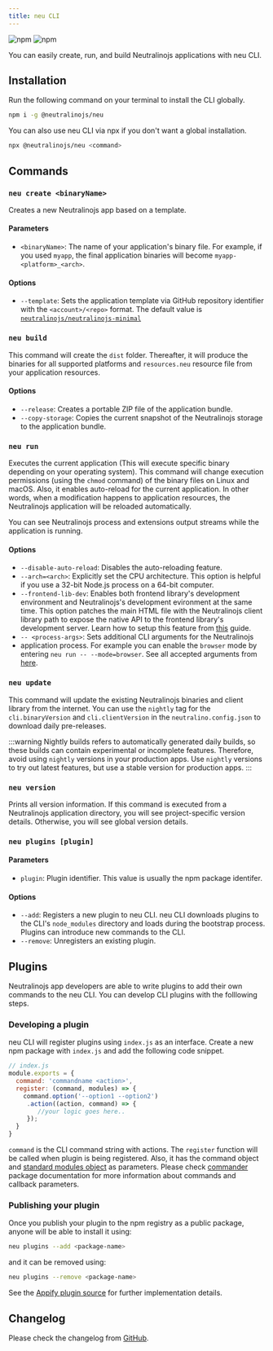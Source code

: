 ```yaml
---
title: neu CLI
---
```


![npm](https://img.shields.io/npm/v/@neutralinojs/neu)
![npm](https://img.shields.io/npm/dt/@neutralinojs/neu)

You can easily create, run, and build Neutralinojs applications with neu CLI.

## Installation

Run the following command on your terminal to install the CLI globally.

```bash
npm i -g @neutralinojs/neu
```

You can also use neu CLI via npx if you don't want a global installation.

```bash
npx @neutralinojs/neu <command>
```

## Commands

### `neu create <binaryName>`

Creates a new Neutralinojs app based on a template.

#### Parameters

- `<binaryName>`: The name of your application's binary file. For example, if you used `myapp`,
the final application binaries will become `myapp-<platform>_<arch>`.

#### Options
- `--template`: Sets the application template via GitHub repository identifier with the `<account>/<repo>` format.
The default value is [`neutralinojs/neutralinojs-minimal`](https://github.com/neutralinojs/neutralinojs-minimal)

### `neu build`
This command will create the `dist` folder. Thereafter, it will produce the binaries for all supported
platforms and `resources.neu` resource file from your application resources.

#### Options
- `--release`: Creates a portable ZIP file of the application bundle.
- `--copy-storage`: Copies the current snapshot of the Neutralinojs storage to the application bundle.

### `neu run`
Executes the current application (This will execute specific binary depending on your operating system).
This command will change execution permissions (using the `chmod` command) of the binary files on Linux and macOS.
Also, it enables auto-reload for the current application.
In other words, when a modification happens to application resources,
the Neutralinojs application will be reloaded automatically.

You can see Neutralinojs process and extensions output streams while the application is running.

#### Options
- `--disable-auto-reload`: Disables the auto-reloading feature.
- `--arch=<arch>`: Explicitly set the CPU architecture. This option is helpful if you use a 32-bit Node.js process
on a 64-bit computer.
- `--frontend-lib-dev`: Enables both frontend library's development environment and Neutralinojs's
development evironment at the same time. This option patches the main HTML file with the Neutralinojs
client library path to expose the native API to the frontend library's development server.
Learn how to setup this feature from [this](../how-to/use-a-frontend-library) guide.
- `-- <process-args>`: Sets additional CLI arguments for the Neutralinojs
- application process. For example
you can enable the `browser` mode by entering `neu run -- --mode=browser`. See all accepted arguments from
[here](./internal-cli-arguments.md).

### `neu update`
This command will update the existing Neutralinojs binaries and client library from the internet. You can
use the `nightly` tag for the `cli.binaryVersion` and `cli.clientVersion` in the `neutralino.config.json` to download daily pre-releases.

:::warning
Nightly builds refers to automatically generated daily builds, so these builds can contain experimental or
incomplete features. Therefore, avoid using `nightly` versions in your production apps. Use `nightly` versions
to try out latest features, but use a stable version for production apps.
:::

### `neu version`
Prints all version information. If this command is executed from a Neutralinojs application directory,
you will see project-specific version details. Otherwise, you will see global version details.

### `neu plugins [plugin]`

#### Parameters
- `plugin`: Plugin identifier. This value is usually the npm package identifer.

#### Options
- `--add`: Registers a new plugin to neu CLI. neu CLI downloads plugins to the CLI's `node_modules`
directory and loads during the bootstrap process. Plugins can introduce new commands to the CLI.
- `--remove`: Unregisters an existing plugin.


## Plugins

Neutralinojs app developers are able to write plugins to add their own commands to the neu CLI.
You can develop CLI plugins with the folllowing steps.

### Developing a plugin

neu CLI will register plugins using `index.js` as an interface. Create a new npm package with `index.js` and
add the following code snippet.

```js
// index.js
module.exports = {
  command: 'commandname <action>',
  register: (command, modules) => {
    command.option('--option1 --option2')
     .action((action, command) => {
        //your logic goes here..
     });
  }
}
```

`command` is the CLI command string with actions. The `register` function will be called when plugin is
being registered. Also, it has the command object and
[standard modules object](https://github.com/neutralinojs/neutralinojs-cli/blob/master/src/modules/index.js)
as parameters. Please check [commander](https://www.npmjs.com/package/commander) package documentation
for more information about commands and callback parameters.

### Publishing your plugin

Once you publish your plugin to the npm registry as a public package, anyone will be able
to install it using:

```bash
neu plugins --add <package-name>
```

and it can be removed using:

```bash
neu plugins --remove <package-name>
```

See the [Appify plugin source](https://github.com/neutralinojs/neutralinojs-cli-appify) for further
implementation details.

## Changelog
Please check the changelog from [GitHub](https://github.com/neutralinojs/neutralinojs-cli/blob/master/CHANGELOG.md).
